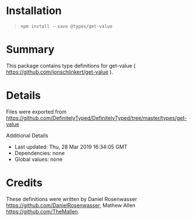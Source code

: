 # Installation
> `npm install --save @types/get-value`

# Summary
This package contains type definitions for get-value ( https://github.com/jonschlinkert/get-value ).

# Details
Files were exported from https://github.com/DefinitelyTyped/DefinitelyTyped/tree/master/types/get-value

Additional Details
 * Last updated: Thu, 28 Mar 2019 16:34:05 GMT
 * Dependencies: none
 * Global values: none

# Credits
These definitions were written by Daniel Rosenwasser <https://github.com/DanielRosenwasser>, Mathew Allen <https://github.com/TheMallen>.
